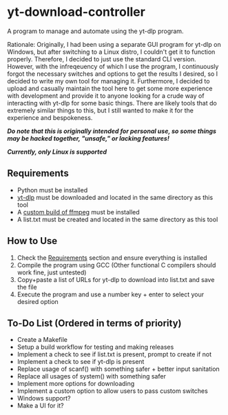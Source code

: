 # yt-download-controller
A program to manage and automate using the yt-dlp program.

Rationale: Originally, I had been using a separate GUI program for yt-dlp on Windows, but after switching to a Linux distro, I couldn't get it to function properly. Therefore, I decided to just use the standard CLI version. However, with the infreqeuency of which I use the program, I continuously forgot the necessary switches and options to get the results I desired, so I decided to write my own tool for managing it. Furthermore, I decided to upload and casually maintain the tool here to get some more experience with development and provide it to anyone looking for a crude way of interacting with yt-dlp for some basic things. There are likely tools that do extremely similar things to this, but I still wanted to make it for the experience and bespokeness.

***Do note that this is originally intended for personal use, so some things may be hacked together, "unsafe," or lacking features!***

***Currently, only Linux is supported***

## Requirements
- Python must be installed
- [yt-dlp](https://github.com/yt-dlp/yt-dlp) must be downloaded and located in the same directory as this tool
- A [custom build of ffmpeg](https://github.com/yt-dlp/FFmpeg-Builds) must be installed
- A list.txt must be created and located in the same directory as this tool

## How to Use
1. Check the [Requirements](#requirements) section and ensure everything is installed
2. Compile the program using GCC (Other functional C compilers should work fine, just untested)
3. Copy+paste a list of URLs for yt-dlp to download into list.txt and save the file
4. Execute the program and use a number key + enter to select your desired option

## To-Do List (Ordered in terms of priority)
- Create a Makefile
- Setup a build workflow for testing and making releases
- Implement a check to see if list.txt is present, prompt to create if not
- Implement a check to see if yt-dlp is present
- Replace usage of scanf() with something safer + better input sanitation
- Replace all usages of system() with something safer
- Implement more options for downloading
- Implement a custom option to allow users to pass custom switches
- Windows support?
- Make a UI for it?
